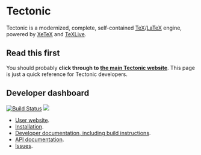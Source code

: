 Tectonic
========

Tectonic is a modernized, complete, self-contained
[TeX](https://en.wikipedia.org/wiki/TeX)/[LaTeX](https://www.latex-project.org/)
engine, powered by [XeTeX](http://xetex.sourceforge.net/) and
[TeXLive](https://www.tug.org/texlive/).

## Read this first

You should probably **click through to
[the main Tectonic website](https://tectonic-typesetting.github.io/)**. This
page is just a quick reference for Tectonic developers.

## Developer dashboard

[![Build Status](https://travis-ci.org/tectonic-typesetting/tectonic.svg?branch=master)](https://travis-ci.org/tectonic-typesetting/tectonic)
[![](http://meritbadge.herokuapp.com/tectonic)](https://crates.io/crates/tectonic)

- [User website](https://tectonic-typesetting.github.io/).
- [Installation](https://tectonic-typesetting.github.io/install.html).
- [Developer documentation, including build instructions](https://tectonic-typesetting.github.io/develop.html).
- [API documentation](https://tectonic-typesetting.github.io/api-docs/tectonic/).
- [Issues](https://github.com/tectonic-typesetting/tectonic/issues/).
